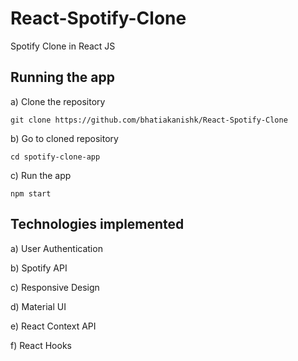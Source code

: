 # React-Spotify-Clone

Spotify Clone in React JS

## Running the app
a) Clone the repository
```
git clone https://github.com/bhatiakanishk/React-Spotify-Clone
```

b) Go to cloned repository
```
cd spotify-clone-app
```

c) Run the app
```
npm start
```

## Technologies implemented
a) User Authentication

b) Spotify API

c) Responsive Design

d) Material UI

e) React Context API

f) React Hooks
